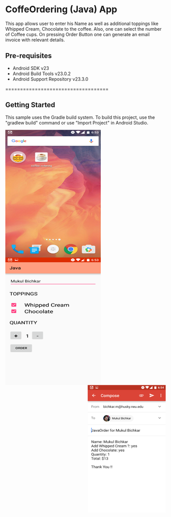 CoffeOrdering (Java) App
===================================

This app allows user to enter his Name as well as additional toppings like Whipped Cream, Chocolate to the coffee. Also, one can select the number of Coffee cups.
On pressing Order Button one can generate an email invoice with relevant details.

Pre-requisites
--------------

- Android SDK v23
- Android Build Tools v23.0.2
- Android Support Repository v23.3.0

===================================

Getting Started
---------------

This sample uses the Gradle build system. To build this project, use the
"gradlew build" command or use "Import Project" in Android Studio.

<img src="app/src/main/res/Coffee_Ordering_Icon.png" align="left" height="400" width="300" >
<img src="app/src/main/res/Coffee_Order_Details.png" align="center" height="400" width="300" >
<img src="app/src/main/res/Coffee_Ordering_Mail.png" align="right" height="400" width="245" >


